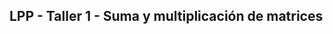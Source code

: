 LPP - Taller 1 - Suma y multiplicación de matrices
-------------------------------------------------
